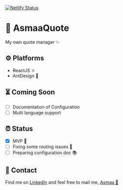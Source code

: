 [![Netlify Status](https://api.netlify.com/api/v1/badges/b4258d81-4ba3-4076-8543-d0d6ea78b02d/deploy-status)](https://app.netlify.com/sites/asmaaquote/deploys)

# 🦋 AsmaaQuote 
My own quote manager ✨

## ⚙ Platforms
* ReactJS ⚛
* AntDesign 🐜

## ⏳ Coming Soon
- [ ] Documentation of Configuration
- [ ] Multi language support

## ⏰ Status
- [X] MVP 🎉
- [ ] Fixing some routing issues 🐛
- [ ] Preparing configuration doc 📚

## 💼 Contact
Find me on [LinkedIn](https://www.linkedin.com/in/asmaa-mirkhan/) and feel free to mail me, [Asmaa 🦋](mailto:asmaamirkhan.am@gmail.com)
